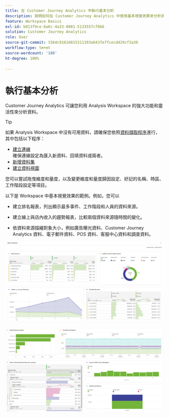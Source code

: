 ```yaml
---
title: 在 Customer Journey Analytics 中執行基本分析
description: 說明如何在 Customer Journey Analytics 中使用基本視覺效果來分析資料
feature: Workspace Basics
exl-id: b013f9ce-6a6c-4a33-8081-5133557cf0b6
solution: Customer Journey Analytics
role: User
source-git-commit: 1564c91616015311393a643fe7fcecd429cf3a36
workflow-type: tm+mt
source-wordcount: '188'
ht-degree: 100%

---
```


# 執行基本分析

Customer Journey Analytics 可讓您利用 Analysis Workspace 的強大功能和靈活性來分析資料。 

>[!TIP]
>
>如果 Analysis Workspace 中沒有可用資料，請確保您依照[資料擷取程序](/help/data-ingestion/data-ingestion.md)進行，其中包括以下程序：<ul><li>[建立連線](/help/connections/create-connection.md#create-and-configure-the-connection) </br>確保連線設定為匯入新資料、回填資料或兩者。</li><li>[新增資料集](/help/connections/create-connection.md#add-and-configure-datasets)</li><li>[建立資料視圖](/help/data-views/create-dataview.md)</li></ul>

您可以嘗試拖曳維度和量度，以及變更維度和量度歸因設定、好記的名稱、時區、工作階段設定等項目。

以下是 Workspace 中基本視覺效果的範例。例如，您可以

* 建立排名報表，列出顯示最多事件、工作階段和人員的資料來源。

* 建立線上與店內收入的趨勢報表，比較兩個資料來源隨時間的變化。

* 依資料來源描繪對象大小，例如廣告曝光資料、Customer Journey Analytics 資料、電子郵件資料、POS 資料、客服中心資料和調查資料。

![基本分析圖表的視覺效果範例。](assets/cja-basic-analysis.png)

![更多基本分析圖表的視覺效果範例](assets/cja-basic-analysis2.png)
